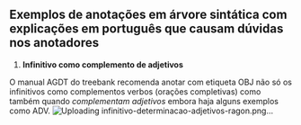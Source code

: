 
## Exemplos de anotações em árvore sintática com explicações em português que causam dúvidas nos anotadores ##


1. **Infinitivo como complemento de adjetivos**

O manual AGDT do treebank recomenda anotar com etiqueta OBJ não só os infinitivos como complementos verbos (orações completivas) como também quando *complementam adjetivos* embora haja alguns exemplos como ADV. 
![Uploading infinitivo-determinacao-adjetivos-ragon.png…]() 

